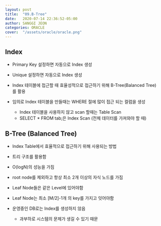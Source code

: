 ```yaml
---
layout: post
title:  "09.B-Tree"
date:   2020-07-14 22:36:52-05:00
author: SANGGI JEON
categories: ORACLE
cover:  "/assets/oracle/oracle.png"
---
```

## Index

- Primary Key 설정하면 자동으로 Index 생성
- Unique 설정하면 자동으로 Index 생성
- Index 테이블에 접근할 때 효율성적으로 접근하기 위해 B-Tree(Balanced Tree)를 활용

- 임의로 Index 테이블을 만들때는 WHERE 절에 많이 접근 되는 컬럼을 생성
  - Index 테이블을 사용하지 않고 scan 할때는 Table Scan
  - SELECT * FROM tab;은 Index Scan (전체 데이터를 가져와야 할 때)

## B-Tree (Balanced Tree)

- Index Table에서 효율적으로 접근하기 위해 사용되는 방법

- 트리 구조를 활용함

- O(logN)의 성능을 가짐

- root node를 제외하고 항상 최소 2개 이상의 자식 노드를 가짐

- Leaf Node들은 같은 Level에 있어야함

- Leaf Node는 최소 [M/2]-1개 의 key를 가지고 잇어야함



- 운영중인 DB로는 Index를 생성하지 않음

  - 과부하로 시스템의 문제가 생길 수 있기 때문
